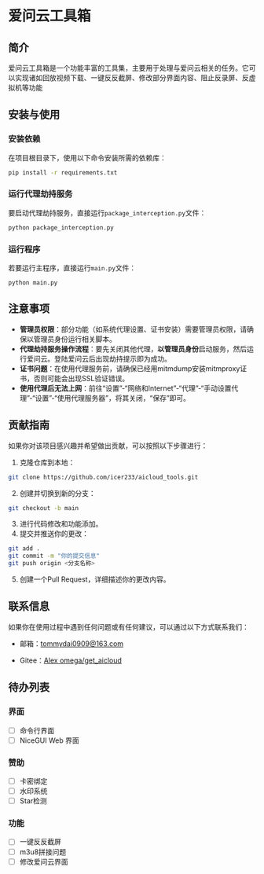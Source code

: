 # 爱问云工具箱

## 简介
爱问云工具箱是一个功能丰富的工具集，主要用于处理与爱问云相关的任务。它可以实现诸如回放视频下载、一键反反截屏、修改部分界面内容、阻止反录屏、反虚拟机等功能

## 安装与使用

### 安装依赖
在项目根目录下，使用以下命令安装所需的依赖库：
```sh
pip install -r requirements.txt
```

### 运行代理劫持服务
要启动代理劫持服务，直接运行`package_interception.py`文件：
```sh
python package_interception.py
```

### 运行程序

若要运行主程序，直接运行`main.py`文件：
```shell
python main.py
```

## 注意事项
- **管理员权限**：部分功能（如系统代理设置、证书安装）需要管理员权限，请确保以管理员身份运行相关脚本。
- **代理劫持服务操作流程**：要先关闭其他代理，**以管理员身份**启动服务，然后运行爱问云。登陆爱问云后出现劫持提示即为成功。
- **证书问题**：在使用代理服务前，请确保已经用mitmdump安装mitmproxy证书，否则可能会出现SSL验证错误。
- **使用代理后无法上网**：前往“设置”-“网络和Internet”-“代理”-“手动设置代理”-“设置”-“使用代理服务器”，将其关闭，“保存”即可。

## 贡献指南
如果你对该项目感兴趣并希望做出贡献，可以按照以下步骤进行：
1. 克隆仓库到本地：
```sh
git clone https://github.com/icer233/aicloud_tools.git
```
2. 创建并切换到新的分支：
```sh
git checkout -b main
```
3. 进行代码修改和功能添加。
4. 提交并推送你的更改：
```sh
git add .
git commit -m "你的提交信息"
git push origin <分支名称>
```
5. 创建一个Pull Request，详细描述你的更改内容。

## 联系信息
如果你在使用过程中遇到任何问题或有任何建议，可以通过以下方式联系我们：
- 邮箱：tommydai0909@163.com

- Gitee：[Alex omega/get_aicloud](https://gitee.com/alex-omega/get_aicloud/)

## 待办列表

### 界面

- [ ] 命令行界面
- [ ] NiceGUI Web 界面

### 赞助

- [ ] 卡密绑定
- [ ] 水印系统
- [ ] Star检测

### 功能

- [ ] 一键反反截屏
- [ ] m3u8拼接问题
- [ ] 修改爱问云界面
